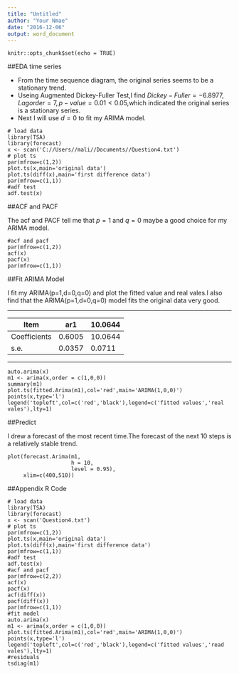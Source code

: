 ```yaml
---
title: "Untitled"
author: "Your Nmae"
date: "2016-12-06"
output: word_document
---
```


```{r setup, include=FALSE}
knitr::opts_chunk$set(echo = TRUE)
```

##EDA time series

- From the time sequence diagram, the original series seems to be a stationary trend.
- Useing Augmented Dickey-Fuller Test,I find $Dickey-Fuller = -6.8977, Lag order = 7, p-value = 0.01<0.05$,which indicated the original series is a stationary series.
- Next I will use $d=0$  to fit my ARIMA model.

```{r, echo=FALSE, message=FALSE, warning=FALSE}
# load data
library(TSA)
library(forecast)
x <- scan('C://Users//mali//Documents//Question4.txt')
# plot ts
par(mfrow=c(1,2))
plot.ts(x,main='original data')
plot.ts(diff(x),main='first difference data')
par(mfrow=c(1,1))
#adf test
adf.test(x)
```

##ACF and PACF

The acf and PACF tell me that $p=1$ and $q=0$ maybe a good choice for my ARIMA model.

```{r, echo=FALSE, message=FALSE, warning=FALSE}
#acf and pacf
par(mfrow=c(1,2))
acf(x)
pacf(x)
par(mfrow=c(1,1))

```

##Fit  ARIMA Model

I fit my ARIMA(p=1,d=0,q=0) and plot the fitted value and real vales.I also find  that the ARIMA(p=1,d=0,q=0) model  fits the original data very good.

-----

Item|ar1|10.0644
----|-----|------
Coefficients|0.6005|10.0644
s.e.|0.0357 |0.0711

-----

```{r, echo=FALSE, message=FALSE, warning=FALSE}
auto.arima(x)
m1 <- arima(x,order = c(1,0,0))
summary(m1)
plot.ts(fitted.Arima(m1),col='red',main='ARIMA(1,0,0)')
points(x,type='l')
legend('topleft',col=c('red','black'),legend=c('fitted values','real vales'),lty=1)
```


##Predict

I drew a forecast of the most recent time.The forecast of the next 10 steps is a relatively stable trend.

```{r, echo=FALSE, message=FALSE, warning=FALSE}
plot(forecast.Arima(m1,
                    h = 10,
                    level = 0.95),
     xlim=c(400,510))
```

##Appendix R Code

```{r, eval=FALSE, include=T}
# load data
library(TSA)
library(forecast)
x <- scan('Question4.txt')
# plot ts
par(mfrow=c(1,2))
plot.ts(x,main='original data')
plot.ts(diff(x),main='first difference data')
par(mfrow=c(1,1))
#adf test
adf.test(x)
#acf and pacf
par(mfrow=c(2,2))
acf(x)
pacf(x)
acf(diff(x))
pacf(diff(x))
par(mfrow=c(1,1))
#fit model
auto.arima(x)
m1 <- arima(x,order = c(1,0,0))
plot.ts(fitted.Arima(m1),col='red',main='ARIMA(1,0,0)')
points(x,type='l')
legend('topleft',col=c('red','black'),legend=c('fitted values','read vales'),lty=1)
#residuals
tsdiag(m1)
```

